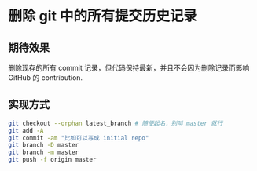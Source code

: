 # 删除 git 中的所有提交历史记录

## 期待效果

删除现存的所有 commit 记录，但代码保持最新，并且不会因为删除记录而影响 GitHub 的 contribution.

## 实现方式

```bash
git checkout --orphan latest_branch # 随便起名，别叫 master 就行
git add -A
git commit -am "比如可以写成 initial repo"
git branch -D master
git branch -m master
git push -f origin master
```
